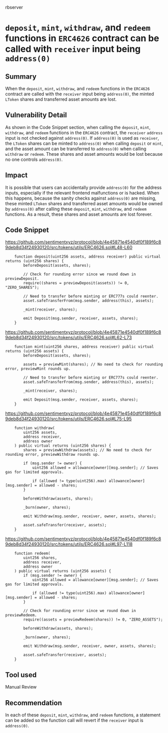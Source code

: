 rbserver
# `deposit`, `mint`, `withdraw`, and `redeem` functions in `ERC4626` contract can be called with `receiver` input being `address(0)`

## Summary
When the `deposit`, `mint`, `withdraw`, and `redeem` functions in the `ERC4626` contract are called with the `receiver` input being `address(0)`, the minted `LToken` shares and transferred asset amounts are lost.

## Vulnerability Detail
As shown in the Code Snippet section, when calling the `deposit`, `mint`, `withdraw`, and `redeem` functions in the `ERC4626` contract, the `receiver` `address` input is not checked against `address(0)`. If `address(0)` is used as `receiver`, the `LToken` shares can be minted to `address(0)` when calling `deposit` or `mint`, and the asset amount can be transferred to `address(0)` when calling `withdraw` or `redeem`. These shares and asset amounts would be lost because no one controls `address(0)`.

## Impact
It is possible that users can accidentally provide `address(0)` for the address inputs, especially if the relevant frontend malfunctions or is hacked. When this happens, because the sanity checks against `address(0)` are missing, these minted `LToken` shares and transferred asset amounts would be owned by `address(0)` after calling these `deposit`, `mint`, `withdraw`, and `redeem` functions. As a result, these shares and asset amounts are lost forever.

## Code Snippet
https://github.com/sentimentxyz/protocol/blob/4e45871e4540df0f189f6c89deb8d34f24930120/src/tokens/utils/ERC4626.sol#L48-L60
```solidity
    function deposit(uint256 assets, address receiver) public virtual returns (uint256 shares) {
        beforeDeposit(assets, shares);

        // Check for rounding error since we round down in previewDeposit.
        require((shares = previewDeposit(assets)) != 0, "ZERO_SHARES");

        // Need to transfer before minting or ERC777s could reenter.
        asset.safeTransferFrom(msg.sender, address(this), assets);

        _mint(receiver, shares);

        emit Deposit(msg.sender, receiver, assets, shares);
    }
```

https://github.com/sentimentxyz/protocol/blob/4e45871e4540df0f189f6c89deb8d34f24930120/src/tokens/utils/ERC4626.sol#L62-L73
```solidity
    function mint(uint256 shares, address receiver) public virtual returns (uint256 assets) {
        beforeDeposit(assets, shares);

        assets = previewMint(shares); // No need to check for rounding error, previewMint rounds up.

        // Need to transfer before minting or ERC777s could reenter.
        asset.safeTransferFrom(msg.sender, address(this), assets);

        _mint(receiver, shares);

        emit Deposit(msg.sender, receiver, assets, shares);
    }
```

https://github.com/sentimentxyz/protocol/blob/4e45871e4540df0f189f6c89deb8d34f24930120/src/tokens/utils/ERC4626.sol#L75-L95
```solidity
    function withdraw(
        uint256 assets,
        address receiver,
        address owner
    ) public virtual returns (uint256 shares) {
        shares = previewWithdraw(assets); // No need to check for rounding error, previewWithdraw rounds up.

        if (msg.sender != owner) {
            uint256 allowed = allowance[owner][msg.sender]; // Saves gas for limited approvals.

            if (allowed != type(uint256).max) allowance[owner][msg.sender] = allowed - shares;
        }

        beforeWithdraw(assets, shares);

        _burn(owner, shares);

        emit Withdraw(msg.sender, receiver, owner, assets, shares);

        asset.safeTransfer(receiver, assets);
    }
```

https://github.com/sentimentxyz/protocol/blob/4e45871e4540df0f189f6c89deb8d34f24930120/src/tokens/utils/ERC4626.sol#L97-L118
```solidity
    function redeem(
        uint256 shares,
        address receiver,
        address owner
    ) public virtual returns (uint256 assets) {
        if (msg.sender != owner) {
            uint256 allowed = allowance[owner][msg.sender]; // Saves gas for limited approvals.

            if (allowed != type(uint256).max) allowance[owner][msg.sender] = allowed - shares;
        }

        // Check for rounding error since we round down in previewRedeem.
        require((assets = previewRedeem(shares)) != 0, "ZERO_ASSETS");

        beforeWithdraw(assets, shares);

        _burn(owner, shares);

        emit Withdraw(msg.sender, receiver, owner, assets, shares);

        asset.safeTransfer(receiver, assets);
    }
```

## Tool used
Manual Review

## Recommendation
In each of these `deposit`, `mint`, `withdraw`, and `redeem` functions, a statement can be added so the function call will revert if the `receiver` input is `address(0)`.